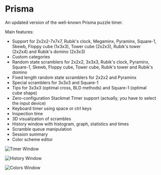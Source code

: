 # Prisma
An updated version of the well-known Prisma puzzle timer.

Main features:

- Support for 2x2x2-7x7x7, Rubik's clock, Megaminx, Pyraminx, Square-1, Skewb, Floppy cube (1x3x3), Tower cube (2x2x3), Rubik's tower (2x2x4) and Rubik's domino (2x3x3)
- Custom categories
- Random state scramblers for 2x2x2, 3x3x3, Rubik's clock, Pyraminx, Square-1, Skewb, Floppy cube, Tower cube, Rubik's tower and Rubik's domino
- Fixed length random state scramblers for 2x2x2 and Pyraminx
- Special scramblers for 3x3x3 and Square-1
- Tips for 3x3x3 (optimal cross, BLD methods) and Square-1 (optimal cube shape)
- Zero-configuration Stackmat Timer support (actually, you have to select the input device)
- Keyboard timer using space or ctrl keys
- Inspection time
- 3D visualization of scrambles
- History window with histogram, graph, statistics and times
- Scramble queue manipulation
- Session summary
- Color scheme editor


![Timer Window](https://raw.githubusercontent.com/spectre013/prisma/master/imgs/timer.png)

![History Window](https://raw.githubusercontent.com/spectre013/prisma/master/imgs/hisotry.png)

![Colors Window](https://raw.githubusercontent.com/spectre013/prisma/master/imgs/colors.png)
